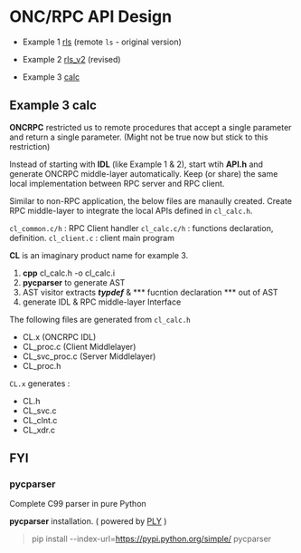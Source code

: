 # ONC/RPC API Design


- Example 1 [rls](https://github.com/phyunsj/oncrpc-api-design/tree/master/rls) (remote `ls` - original version)

- Example 2 [rls_v2](https://github.com/phyunsj/oncrpc-api-design/tree/master/rls_v2) (revised)

- Example 3 [calc](https://github.com/phyunsj/oncrpc-api-design/tree/master/calc)

## Example 3 calc

**ONCRPC** restricted us to remote procedures that accept a single parameter and return a single parameter. (Might not be true now but stick to this restriction)

Instead of starting with **IDL** (like Example 1 & 2), start wtih **API.h** and generate ONCRPC middle-layer  automatically. Keep (or share) the same local implementation between RPC server and RPC client.


Similar to non-RPC application, the below files are manaully created. Create RPC middle-layer to integrate the local APIs defined in `cl_calc.h`.

`cl_common.c/h` : RPC Client handler
`cl_calc.c/h` : functions declaration, definition.
`cl_client.c` : client main program

**CL** is an imaginary product name for example 3. 


1. **cpp** cl_calc.h -o cl_calc.i
2. **pycparser** to generate AST
3. AST visitor extracts ***typdef*** & *** fucntion declaration *** out of AST
4. generate IDL & RPC middle-layer Interface

The following files are generated from `cl_calc.h`

- CL.x (ONCRPC IDL)
- CL_proc.c (Client Middlelayer)
- CL_svc_proc.c (Server Middlelayer)
- CL_proc.h

`CL.x` generates :

- CL.h
- CL_svc.c
- CL_clnt.c
- CL_xdr.c


## FYI

### pycparser

Complete C99 parser in pure Python

**pycparser** installation. ( powered by [PLY](https://github.com/dabeaz/ply) )

> pip install --index-url=https://pypi.python.org/simple/  pycparser 
